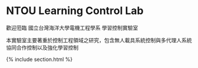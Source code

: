 ---
---

# NTOU Learning Control Lab

歡迎蒞臨 國立台灣海洋大學電機工程學系 學習控制實驗室

本實驗室主要著重於控制工程領域之研究，包含無人載具系統控制與多代理人系統協同合作控制以及強化學習控制

{% include section.html %}

